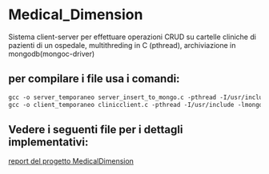 # Medical_Dimension
Sistema client-server per effettuare operazioni CRUD su cartelle cliniche di pazienti di un ospedale, multithreding in C (pthread), archiviazione in mongodb(mongoc-driver)

## per compilare i file usa i comandi:
```gcc
gcc -o server_temporaneo server_insert_to_mongo.c -pthread -I/usr/include -lmongoc-1.0 -lbson-1.0
gcc -o client_temporaneo clinicclient.c -pthread -I/usr/include -lmongoc-1.0 -lbson-1.0
```

## Vedere i seguenti file per i dettagli implementativi:

[report del progetto MedicalDimension](Report_MedicalDimension.pdf)

